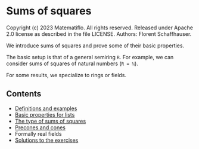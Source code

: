 # Sums of squares

Copyright (c) 2023 Matematiflo. All rights reserved.
Released under Apache 2.0 license as described in the file LICENSE.
Authors: Florent Schaffhauser.

We introduce sums of squares and prove some of their basic properties.

The basic setup is that of a general semiring `R`. For example, we can consider sums of squares of natural numbers (`R = ℕ`).

For some results, we specialize to rings or fields.

## Contents

- [Definitions and examples](Defs.md)
- [Basic properties for lists](List.md)
- [The type of sums of squares](Basic.md)
- [Precones and cones](Cones.md)
- Formally real fields
- [Solutions to the exercises](Sols.md)
